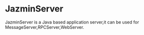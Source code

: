 # JazminServer
JazminServer is a Java based application server,it can be used for MessageServer,RPCServer,WebServer.
